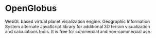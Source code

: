 OpenGlobus
==========

WebGL based virtual planet visialization engine.
Geographic Information System alternate JavaScript library for additional 3D terrain visualization and calculations tools.
It is free for commercial and non-commercial use.
